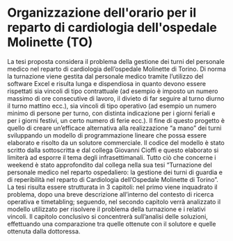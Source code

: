 # Organizzazione dell'orario per il reparto di cardiologia dell'ospedale Molinette (TO) 

La tesi proposta considera il problema della gestione dei turni del personale medico nel reparto di cardiologia dell’ospedale Molinette di Torino.
Di norma la turnazione viene gestita dal personale medico tramite l’utilizzo del software Excel e risulta lunga e dispendiosa in quanto devono essere rispettati sia vincoli di tipo contrattuale (ad esempio è imposto un numero massimo di ore consecutive di lavoro, il divieto di far seguire al turno diurno il turno mattino ecc.), sia vincoli di tipo operativo (ad esempio un numero minimo di persone per turno, con distinta indicazione per i giorni feriali e per i giorni festivi, un certo numero di ferie ecc.).
Il fine di questo progetto è quello di creare un’efficace alternativa alla realizzazione “a mano” dei turni sviluppando un modello di programmazione lineare che possa essere elaborato e risolto da un solutore commerciale.
Il codice del modello è stato scritto dalla sottoscritta e dal collega Giovanni Cioffi e questo elaborato si limiterà ad esporre il tema degli infrasettimanali. Tutto ciò che concerne i weekend è stato approfondito dal collega nella sua tesi “Turnazione del personale medico nel reparto ospedaliero: la gestione dei turni di guardia e di reperibilità nel reparto di Cardiologia dell’Ospedale Molinette di Torino”.
La tesi risulta essere strutturata in 3 capitoli: nel primo viene inquadrato il problema, dopo una breve descrizione all’interno del contesto di ricerca operativa e timetabling; seguendo, nel secondo capitolo verrà analizzato il modello utilizzato per risolvere il problema della turnazione e i relativi vincoli.
Il capitolo conclusivo si concentrerà sull’analisi delle soluzioni, effettuando una comparazione tra quelle ottenute con il solutore e quelle ottenuta dalla dottoressa. 
